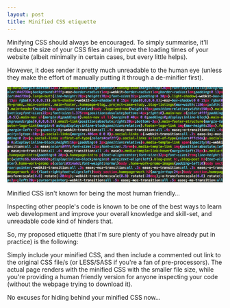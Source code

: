 ```yaml
---
layout: post
title: Minified CSS etiquette
---
```

Minifying CSS should always be encouraged. To simply summarise, it'll reduce the size of your CSS files and improve the loading times of your website (albeit minimally in certain cases, but every little helps).

However, it does render it pretty much unreadable to the human eye (unless they make the effort of manually putting it through a de-minifier first).

<img src="/images/posts/markup-notthemosthumanfriendly.jpg" alt="Minified CSS" class="full-width-image" />
<p class="caption">Minified CSS isn't known for being the most human friendly&hellip;</p>

Inspecting other people's code is known to be one of the best ways to learn web development and improve your overall knowledge and skill-set, and unreadable code kind of hinders that.


So, my proposed etiquette (that I'm sure plenty of you have already put in practice) is the following:

Simply include your minified CSS, and then include a commented out link to the original CSS file/s (or LESS/SASS if you're a fan of pre-processors). The actual page renders with the minified CSS with the smaller file size, while you're providing a human friendly version for anyone inspecting your code (without the webpage trying to download it).

No excuses for hiding behind your minified CSS now&hellip;